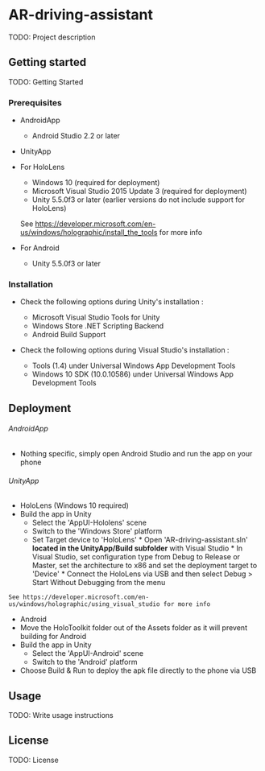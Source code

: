 # AR-driving-assistant

TODO: Project description

## Getting started

TODO: Getting Started

### Prerequisites

* AndroidApp
  * Android Studio 2.2 or later

* UnityApp
 * For HoloLens
   * Windows 10 (required for deployment)
    * Microsoft Visual Studio 2015 Update 3 (required for deployment)
     * Unity 5.5.0f3 or later (earlier versions do not include support for HoloLens)
    
     See https://developer.microsoft.com/en-us/windows/holographic/install_the_tools for more info
 * For Android
   * Unity 5.5.0f3 or later
 
### Installation

* Check the following options during Unity's installation :
  * Microsoft Visual Studio Tools for Unity
   * Windows Store .NET Scripting Backend
    * Android Build Support
    
* Check the following options during Visual Studio's installation :
  * Tools (1.4) under Universal Windows App Development Tools
   * Windows 10 SDK (10.0.10586) under Universal Windows App Development Tools

## Deployment

###### AndroidApp
   * Nothing specific, simply open Android Studio and run the app on your phone
  
###### UnityApp
  * HoloLens (Windows 10 required)
   * Build the app in Unity
     * Select the 'AppUI-Hololens' scene 
     * Switch to the 'Windows Store' platform
     * Set Target device to 'HoloLens'
    * Open 'AR-driving-assistant.sln' **located in the UnityApp/Build subfolder** with Visual Studio
    * In Visual Studio, set configuration type from Debug to Release or Master, set the architecture to x86 and set the deployment target to 'Device' 
    * Connect the HoloLens via USB and then select Debug > Start Without Debugging from the menu
    
    See https://developer.microsoft.com/en-us/windows/holographic/using_visual_studio for more info
     
  * Android
   * Move the HoloToolkit folder out of the Assets folder as it will prevent building for Android
   * Build the app in Unity
     * Select the 'AppUI-Android' scene 
     * Switch to the 'Android' platform
   * Choose Build & Run to deploy the apk file directly to the phone via USB

## Usage

TODO: Write usage instructions

## License

TODO: License
